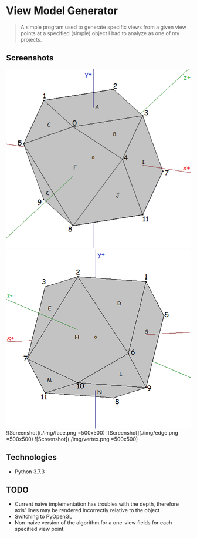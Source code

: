 # View Model Generator
> A simple program used to generate specific views from a given view points at a specified (simple) object I had to analyze as one of my projects.

## Screenshots
![Screenshot](./img/base1.png)
![Screenshot](./img/base2.png)
![Screenshot](./img/face.png =500x500)
![Screenshot](./img/edge.png =500x500)
![Screenshot](./img/vertex.png =500x500)

## Technologies
* Python 3.7.3

## TODO
* Current naive implementation has troubles with the depth, therefore axis' lines may be rendered incorrectly relative to the object
* Switching to PyOpenGL
* Non-naive version of the algorithm for a one-view fields for each specified view point. 
